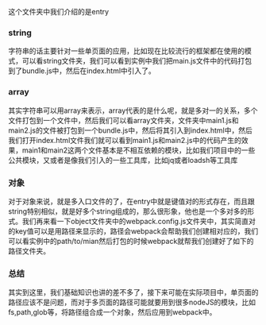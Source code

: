 这个文件夹中我们介绍的是entry

### string

字符串的话主要针对一些单页面的应用，比如现在比较流行的框架都在使用的模式，可以看string文件夹，我们可以看到实例中我们把main.js文件中的代码打包到了bundle.js中，然后在index.html中引入了。

### array

其实字符串可以用array来表示，array代表的是什么呢，就是多对一的关系，多个文件打包到一个文件中，然后我们可以看array文件夹，文件夹中main1.js和main2.js的文件被打包到一个bundle.js中，然后将其引入到index.html中，然后我们打开index.html文件我们就可以看到main1.js和main2.js中的代码产生的效果，main1和main2这两个文件基本是不相互依赖的模块，比如我们项目中的一些公共模块，又或者是像我们引入的一些工具库，比如jq或者loadsh等工具库

### 对象

对于对象来说，就是多入口文件的了，在entry中就是键值对的形式存在，而且跟string特别相似，就是好多个string组成的，那么很形象，他也是一个多对多的形式。我们再来看一下object文件夹中的webpack.config.js文件夹中，其实简直对的key值可以是用路径来显示的，路径会webpack会帮助我们创建相对应的，我们可以看实例中的path/to/mian然后打包的时候webpack就帮我们创建好了如下的路径文件夹。

### 总结

其实到这里，我们基础知识也讲的差不多了，接下来可能在实际项目中，单页面的路径应该不是问题，而对于多页面的路径可能就要用到很多nodeJS的模块，比如fs,path,glob等，将路径组合成一个对象，然后应用到webpack中。
